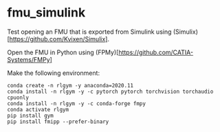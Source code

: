 # fmu_simulink

Test opening an FMU that is exported from Simulink using (Simulix)[https://github.com/Kvixen/Simulix].

Open the FMU in Python using (FPMy)[https://github.com/CATIA-Systems/FMPy]

Make the following environment:
```
conda create -n rlgym -y anaconda=2020.11
conda install -n rlgym -y -c pytorch pytorch torchvision torchaudio cpuonly
conda install -n rlgym -y -c conda-forge fmpy
conda activate rlgym
pip install gym
pip install fmipp --prefer-binary
```
